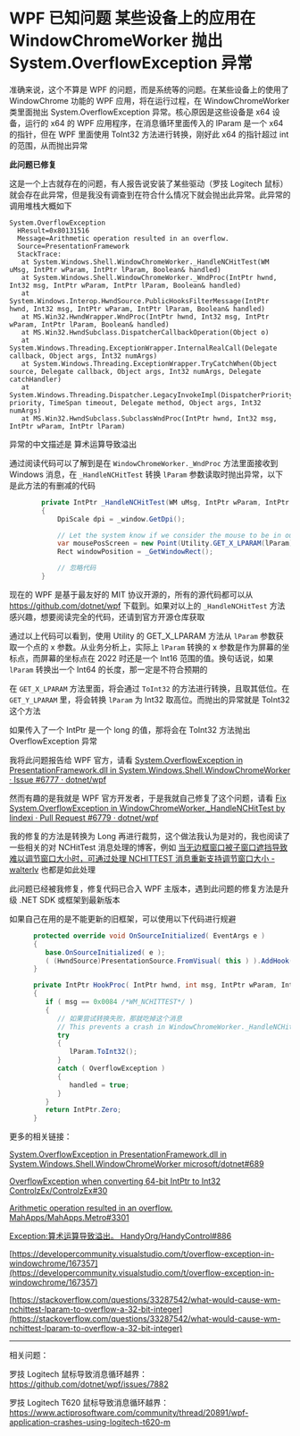 # WPF 已知问题 某些设备上的应用在 WindowChromeWorker 抛出 System.OverflowException 异常

准确来说，这个不算是 WPF 的问题，而是系统等的问题。在某些设备上的使用了 WindowChrome 功能的 WPF 应用，将在运行过程，在 WindowChromeWorker 类里面抛出 System.OverflowException 异常。核心原因是这些设备是 x64 设备，运行的 x64 的 WPF 应用程序，在消息循环里面传入的 lParam 是一个 x64 的指针，但在 WPF 里面使用 ToInt32 方法进行转换，刚好此 x64 的指针超过 int 的范围，从而抛出异常

<!--more-->
<!-- CreateTime:2022/7/15 19:16:49 -->


<!-- 发布 -->

**此问题已修复**

这是一个上古就存在的问题，有人报告说安装了某些驱动（罗技 Logitech 鼠标）就会存在此异常，但是我没有调查到在符合什么情况下就会抛出此异常。此异常的调用堆栈大概如下

```
System.OverflowException
  HResult=0x80131516
  Message=Arithmetic operation resulted in an overflow.
  Source=PresentationFramework
  StackTrace:
   at System.Windows.Shell.WindowChromeWorker._HandleNCHitTest(WM uMsg, IntPtr wParam, IntPtr lParam, Boolean& handled)
   at System.Windows.Shell.WindowChromeWorker._WndProc(IntPtr hwnd, Int32 msg, IntPtr wParam, IntPtr lParam, Boolean& handled)
   at System.Windows.Interop.HwndSource.PublicHooksFilterMessage(IntPtr hwnd, Int32 msg, IntPtr wParam, IntPtr lParam, Boolean& handled)
   at MS.Win32.HwndWrapper.WndProc(IntPtr hwnd, Int32 msg, IntPtr wParam, IntPtr lParam, Boolean& handled)
   at MS.Win32.HwndSubclass.DispatcherCallbackOperation(Object o)
   at System.Windows.Threading.ExceptionWrapper.InternalRealCall(Delegate callback, Object args, Int32 numArgs)
   at System.Windows.Threading.ExceptionWrapper.TryCatchWhen(Object source, Delegate callback, Object args, Int32 numArgs, Delegate catchHandler)
   at System.Windows.Threading.Dispatcher.LegacyInvokeImpl(DispatcherPriority priority, TimeSpan timeout, Delegate method, Object args, Int32 numArgs)
   at MS.Win32.HwndSubclass.SubclassWndProc(IntPtr hwnd, Int32 msg, IntPtr wParam, IntPtr lParam)
```

异常的中文描述是 算术运算导致溢出

通过阅读代码可以了解到是在 `WindowChromeWorker._WndProc` 方法里面接收到 Windows 消息，在 `_HandleNCHitTest` 转换 `lParam` 参数读取时抛出异常，以下是此方法的有删减的代码

```csharp
        private IntPtr _HandleNCHitTest(WM uMsg, IntPtr wParam, IntPtr lParam, out bool handled)
        {
            DpiScale dpi = _window.GetDpi();

            // Let the system know if we consider the mouse to be in our effective non-client area.
            var mousePosScreen = new Point(Utility.GET_X_LPARAM(lParam), Utility.GET_Y_LPARAM(lParam));
            Rect windowPosition = _GetWindowRect();

            // 忽略代码
        }
```

现在的 WPF 是基于最友好的 MIT 协议开源的，所有的源代码都可以从 https://github.com/dotnet/wpf 下载到。如果对以上的 `_HandleNCHitTest` 方法感兴趣，想要阅读完全的代码，还请到官方开源仓库获取

通过以上代码可以看到，使用 Utility 的 GET_X_LPARAM 方法从 `lParam` 参数获取一个点的 x 参数。从业务分析上，实际上 `lParam` 转换的 x 参数是作为屏幕的坐标点，而屏幕的坐标点在 2022 时还是一个 Int16 范围的值。换句话说，如果 `lParam` 转换出一个 Int64 的长度，那一定是不符合预期的

在 `GET_X_LPARAM` 方法里面，将会通过 `ToInt32` 的方法进行转换，且取其低位。在 `GET_Y_LPARAM` 里，将会转换 `lParam` 为 Int32 取高位。而抛出的异常就是 ToInt32 这个方法

如果传入了一个 IntPtr 是一个 long 的值，那将会在 ToInt32 方法抛出 OverflowException 异常

我将此问题报告给 WPF 官方，请看 [System.OverflowException in PresentationFramework.dll in System.Windows.Shell.WindowChromeWorker · Issue #6777 · dotnet/wpf](https://github.com/dotnet/wpf/issues/6777 )

然而有趣的是我就是 WPF 官方开发者，于是我就自己修复了这个问题，请看 [Fix System.OverflowException in WindowChromeWorker._HandleNCHitTest by lindexi · Pull Request #6779 · dotnet/wpf](https://github.com/dotnet/wpf/pull/6779 )

我的修复的方法是转换为 Long 再进行裁剪，这个做法我认为是对的，我也阅读了一些相关的对 NCHitTest 消息处理的博客，例如 [当无边框窗口被子窗口遮挡导致难以调节窗口大小时，可通过处理 NCHITTEST 消息重新支持调节窗口大小 - walterlv](https://blog.walterlv.com/post/handle-nchittest-message-to-support-resize-even-if-window-is-covered-with-child-windows.html ) 也都是如此处理

此问题已经被我修复，修复代码已合入 WPF 主版本，遇到此问题的修复方法是升级 .NET SDK 或框架到最新版本

如果自己在用的是不能更新的旧框架，可以使用以下代码进行规避

```csharp
      protected override void OnSourceInitialized( EventArgs e )
      {
         base.OnSourceInitialized( e );
         ( (HwndSource)PresentationSource.FromVisual( this ) ).AddHook( HookProc );
      }

      private IntPtr HookProc( IntPtr hwnd, int msg, IntPtr wParam, IntPtr lParam, ref bool handled )
      {
         if ( msg == 0x0084 /*WM_NCHITTEST*/ )
         {
         	// 如果尝试转换失败，那就吃掉这个消息
            // This prevents a crash in WindowChromeWorker._HandleNCHitTest
            try
            {
               lParam.ToInt32();
            }
            catch ( OverflowException )
            {
               handled = true;
            }
         }
         return IntPtr.Zero;
      }
```

更多的相关链接：

[System.OverflowException in PresentationFramework.dll in System.Windows.Shell.WindowChromeWorker microsoft/dotnet#689](https://github.com/microsoft/dotnet/issues/689)

[OverflowException when converting 64-bit IntPtr to Int32 ControlzEx/ControlzEx#30](https://github.com/ControlzEx/ControlzEx/issues/30)

[Arithmetic operation resulted in an overflow. MahApps/MahApps.Metro#3301](https://github.com/MahApps/MahApps.Metro/issues/3301)

[Exception:算术运算导致溢出。 HandyOrg/HandyControl#886](https://github.com/HandyOrg/HandyControl/issues/886)

[https://developercommunity.visualstudio.com/t/overflow-exception-in-windowchrome/167357](https://developercommunity.visualstudio.com/t/overflow-exception-in-windowchrome/167357)

[https://stackoverflow.com/questions/33287542/what-would-cause-wm-nchittest-lparam-to-overflow-a-32-bit-integer](https://stackoverflow.com/questions/33287542/what-would-cause-wm-nchittest-lparam-to-overflow-a-32-bit-integer)

---

相关问题：

罗技 Logitech 鼠标导致消息循环越界： <https://github.com/dotnet/wpf/issues/7882>

罗技 Logitech T620 鼠标导致消息循环越界：<https://www.actiprosoftware.com/community/thread/20891/wpf-application-crashes-using-logitech-t620-m>